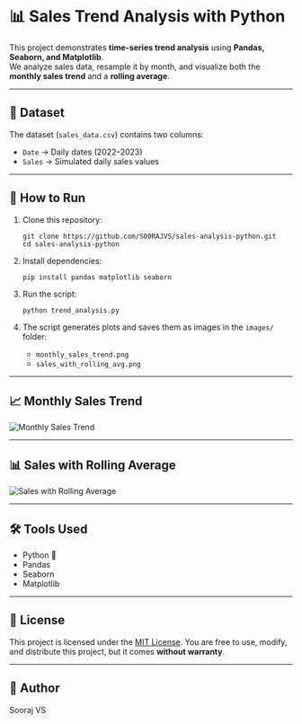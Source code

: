 # 📊 Sales Trend Analysis with Python

This project demonstrates **time-series trend analysis** using **Pandas, Seaborn, and Matplotlib**.  
We analyze sales data, resample it by month, and visualize both the **monthly sales trend** and a **rolling average**.

---

## 📂 Dataset
The dataset (`sales_data.csv`) contains two columns:
- `Date` → Daily dates (2022–2023)
- `Sales` → Simulated daily sales values

---

## 🚀 How to Run
1. Clone this repository:
   ```
   git clone https://github.com/S00RAJVS/sales-analysis-python.git
   cd sales-analysis-python
   ````


2. Install dependencies:

   ```
   pip install pandas matplotlib seaborn
   ```

3. Run the script:

   ```
   python trend_analysis.py
   ```

4. The script generates plots and saves them as images in the `images/` folder:

   * `monthly_sales_trend.png`
   * `sales_with_rolling_avg.png`

---

## 📈 Monthly Sales Trend

![Monthly Sales Trend](images/monthly_sales_trend.png)

---

## 📊 Sales with Rolling Average

![Sales with Rolling Average](images/sales_with_rolling_avg.png)

---

## 🛠 Tools Used

* Python 🐍
* Pandas
* Seaborn
* Matplotlib

---

## 📜 License

This project is licensed under the [MIT License](LICENSE).
You are free to use, modify, and distribute this project, but it comes **without warranty**.

---

## 👤 Author

Sooraj VS


